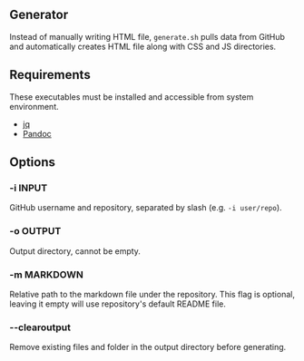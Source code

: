 Generator
---------

Instead of manually writing HTML file, `generate.sh` pulls data from GitHub and automatically creates HTML file along with CSS and JS directories.

Requirements
------------

These executables must be installed and accessible from system environment.

* [jq](https://stedolan.github.io/jq)
* [Pandoc](https://pandoc.org)

Options
-------

### -i INPUT

GitHub username and repository, separated by slash (e.g. `-i user/repo`).

### -o OUTPUT

Output directory, cannot be empty.

### -m MARKDOWN

Relative path to the markdown file under the repository. This flag is optional, leaving it empty will use repository's default README file.

### --clearoutput

Remove existing files and folder in the output directory before generating.